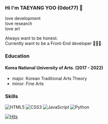 ### Hi I'm TAEYANG YOO (0dot77) 👋

love development  
love research  
love art  

Always want to be honest.  
Currently want to be a Front-End developer 🧑🏻‍💻.

### Education
#### Korea National University of Arts. (2017 - 2022)
  - major. Korean Traditional Arts Theory
  - minor. Fine Arts

### Skills
![HTML5](https://img.shields.io/badge/html5-%23E34F26.svg?style=for-the-badge&logo=html5&logoColor=white)
![CSS3](https://img.shields.io/badge/css3-%231572B6.svg?style=for-the-badge&logo=css3&logoColor=white)
![JavaScript](https://img.shields.io/badge/javascript-%23323330.svg?style=for-the-badge&logo=javascript&logoColor=%23F7DF1E)
![Python](https://img.shields.io/badge/python-3670A0?style=for-the-badge&logo=python&logoColor=ffdd54)

[![Hits](https://hits.seeyoufarm.com/api/count/incr/badge.svg?url=https%3A%2F%2Fgithub.com%2F0dot77&count_bg=%23E91414&title_bg=%23555555&icon=&icon_color=%23E7E7E7&title=hits&edge_flat=false)](https://hits.seeyoufarm.com)
